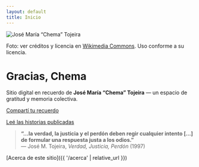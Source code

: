 ```yaml
---
layout: default
title: Inicio
---
```


<img src="{{ '/assets/img/tojeira.jpg' | relative_url }}" alt="José María “Chema” Tojeira">

<p class="photo-credit">
  Foto: ver créditos y licencia en
  <a href="https://commons.wikimedia.org/wiki/File:Jos%C3%A9_Maria_Tojeira.jpg" target="_blank" rel="noopener">Wikimedia Commons</a>.
  Uso conforme a su licencia.
</p>

# Gracias, Chema

Sitio digital en recuerdo de **José María “Chema” Tojeira** — un espacio de gratitud y memoria colectiva.

<a href="{{ '/comparti' | relative_url }}" class="cta">Compartí tu recuerdo</a>

<a href="{{ '/historias' | relative_url }}" class="cta">Leé las historias publicadas</a>

> **“...la verdad, la justicia y el perdón deben regir cualquier intento [...] de formular una respuesta justa a los odios.”**  
> — José M. Tojeira, *Verdad, Justicia, Perdón* (1997)

[Acerca de este sitio]({{ '/acerca' | relative_url }})
